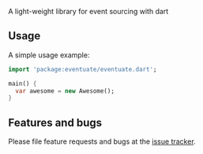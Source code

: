 A light-weight library for event sourcing with dart 

## Usage

A simple usage example:

```dart
import 'package:eventuate/eventuate.dart';

main() {
  var awesome = new Awesome();
}
```

## Features and bugs

Please file feature requests and bugs at the [issue tracker][tracker].

[tracker]: http://example.com/issues/replaceme
